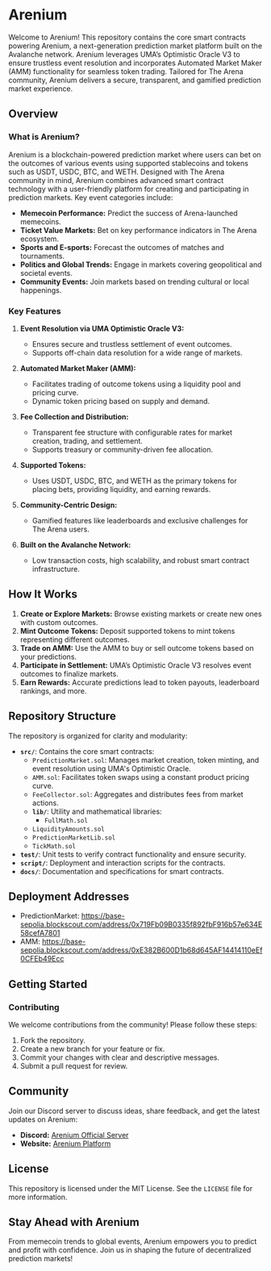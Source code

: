 # Arenium

Welcome to Arenium! This repository contains the core smart contracts powering Arenium, a next-generation prediction market platform built on the Avalanche network. Arenium leverages UMA’s Optimistic Oracle V3 to ensure trustless event resolution and incorporates Automated Market Maker (AMM) functionality for seamless token trading. Tailored for The Arena community, Arenium delivers a secure, transparent, and gamified prediction market experience.

## Overview

### What is Arenium?

Arenium is a blockchain-powered prediction market where users can bet on the outcomes of various events using supported stablecoins and tokens such as USDT, USDC, BTC, and WETH. Designed with The Arena community in mind, Arenium combines advanced smart contract technology with a user-friendly platform for creating and participating in prediction markets. Key event categories include:

- **Memecoin Performance:** Predict the success of Arena-launched memecoins.
- **Ticket Value Markets:** Bet on key performance indicators in The Arena ecosystem.
- **Sports and E-sports:** Forecast the outcomes of matches and tournaments.
- **Politics and Global Trends:** Engage in markets covering geopolitical and societal events.
- **Community Events:** Join markets based on trending cultural or local happenings.

### Key Features

1. **Event Resolution via UMA Optimistic Oracle V3:**
   - Ensures secure and trustless settlement of event outcomes.
   - Supports off-chain data resolution for a wide range of markets.

2. **Automated Market Maker (AMM):**
   - Facilitates trading of outcome tokens using a liquidity pool and pricing curve.
   - Dynamic token pricing based on supply and demand.

3. **Fee Collection and Distribution:**
   - Transparent fee structure with configurable rates for market creation, trading, and settlement.
   - Supports treasury or community-driven fee allocation.

4. **Supported Tokens:**
   - Uses USDT, USDC, BTC, and WETH as the primary tokens for placing bets, providing liquidity, and earning rewards.

5. **Community-Centric Design:**
   - Gamified features like leaderboards and exclusive challenges for The Arena users.

6. **Built on the Avalanche Network:**
   - Low transaction costs, high scalability, and robust smart contract infrastructure.

## How It Works

1. **Create or Explore Markets:** Browse existing markets or create new ones with custom outcomes.
2. **Mint Outcome Tokens:** Deposit supported tokens to mint tokens representing different outcomes.
3. **Trade on AMM:** Use the AMM to buy or sell outcome tokens based on your predictions.
4. **Participate in Settlement:** UMA’s Optimistic Oracle V3 resolves event outcomes to finalize markets.
5. **Earn Rewards:** Accurate predictions lead to token payouts, leaderboard rankings, and more.

## Repository Structure

The repository is organized for clarity and modularity:

- **`src/`**: Contains the core smart contracts:
  - `PredictionMarket.sol`: Manages market creation, token minting, and event resolution using UMA's Optimistic Oracle.
  - `AMM.sol`: Facilitates token swaps using a constant product pricing curve.
  - `FeeCollector.sol`: Aggregates and distributes fees from market actions.
  - **`lib/`**: Utility and mathematical libraries:
    - `FullMath.sol`
   - `LiquidityAmounts.sol`
    - `PredictionMarketLib.sol`
    - `TickMath.sol`
- **`test/`**: Unit tests to verify contract functionality and ensure security.
- **`script/`**: Deployment and interaction scripts for the contracts.
- **`docs/`**: Documentation and specifications for smart contracts.

## Deployment Addresses

- PredictionMarket: https://base-sepolia.blockscout.com/address/0x719Fb09B0335f892fbF916b57e634E58cefA7801
- AMM: https://base-sepolia.blockscout.com/address/0xE382B600D1b68d645AF14414110eEf0CFEb49Ecc

## Getting Started

### Contributing

We welcome contributions from the community! Please follow these steps:

1. Fork the repository.
2. Create a new branch for your feature or fix.
3. Commit your changes with clear and descriptive messages.
4. Submit a pull request for review.

## Community

Join our Discord server to discuss ideas, share feedback, and get the latest updates on Arenium:

- **Discord:** [Arenium Official Server](https://discord.gg/ThMkW8X89k)
- **Website:** [Arenium Platform](https://www.arenium.social/)

## License

This repository is licensed under the MIT License. See the `LICENSE` file for more information.

## Stay Ahead with Arenium

From memecoin trends to global events, Arenium empowers you to predict and profit with confidence. Join us in shaping the future of decentralized prediction markets!
